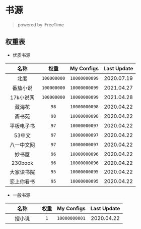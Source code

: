 # 书源
> powered by iFreeTime

## 权重表
- 优质书源 

|&nbsp;&nbsp;&nbsp;&nbsp;&nbsp;&nbsp;&nbsp;名称&nbsp;&nbsp;&nbsp;&nbsp;&nbsp;&nbsp;&nbsp;|权重|My Configs|Last Update|
|:-:|:-:|:-:|:-:|
|北度|`100000000`|`10000000099`|2020.07.19|
|番茄小说|`100000000`|`10000000099`|2021.04.27|
|17k小说网|`100000000`|`10000000099`|2021.04.28|
|藏海花|`98`|`10000000098`|2020.04.22|
|斋书苑|`98`|`10000000098`|2020.04.22|
|平板电子书|`97`|`10000000097`|2020.04.22|
|53中文|`97`|`10000000097`|2020.04.22|
|八一中文网|`97`|`10000000097`|2020.04.22|
|妙书屋|`96`|`10000000096`|2020.04.22|
|230book|`96`|`10000000096`|2020.04.22|
|大家读书院|`95`|`10000000095`|2020.04.22|
|恋上你看书|`95`|`10000000095`|2020.04.22| 

- 一般书源 

|&nbsp;&nbsp;&nbsp;&nbsp;&nbsp;&nbsp;&nbsp;名称&nbsp;&nbsp;&nbsp;&nbsp;&nbsp;&nbsp;&nbsp;|权重|My Configs|Last Update|
|:-:|:-:|:-:|:-:|
|搜小说|`1`|`10000000001`|2020.04.22|

